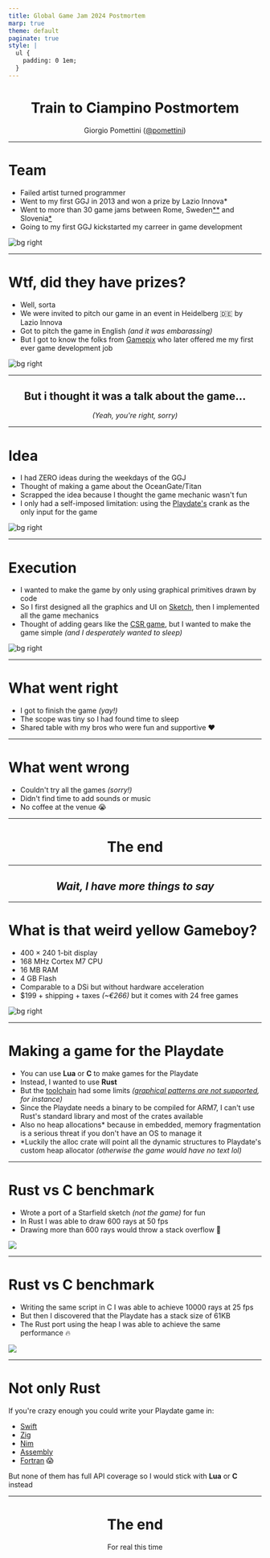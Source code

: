 ```yaml
---
title: Global Game Jam 2024 Postmortem
marp: true
theme: default
paginate: true
style: |
  ul {
    padding: 0 1em;
  }
---
```


<center>

# Train to Ciampino Postmortem

Giorgio Pomettini ([@pomettini](https://github.com/pomettini))

</center>

---

# Team

- Failed artist turned programmer
- Went to my first GGJ in 2013 and won a prize by Lazio Innova\*
- Went to more than 30 game jams between Rome, Sweden[\*](https://www.nomoresweden.com/)[\*](https://www.facebook.com/castlegamejam/) and Slovenia[\*](https://creative-goods.si/en/multimedia-production/outfit7-talent-camp-2019/)
- Going to my first GGJ kickstarted my carreer in game development

![bg right](images/lolciromeme.jpeg)

---

# Wtf, did they have prizes? <!-- fit -->

- Well, sorta
- We were invited to pitch our game in an event in Heidelberg 🇩🇪 by Lazio Innova
- Got to pitch the game in English _(and it was embarassing)_
- But I got to know the folks from [Gamepix](https://www.gamepix.com/) who later offered me my first ever game development job

![bg right](images/Playdate-photo-3.jpeg)

---

<center>

## But i thought it was a talk about the game...

_(Yeah, you're right, sorry)_

</center>

---

# Idea

- I had ZERO ideas during the weekdays of the GGJ
- Thought of making a game about the OceanGate/Titan
- Scrapped the idea because I thought the game mechanic wasn't fun
- I only had a self-imposed limitation: using the [Playdate's](https://play.date/) crank as the only input for the game

![bg right](images/titan.png)

---

# Execution

- I wanted to make the game by only using graphical primitives drawn by code
- So I first designed all the graphics and UI on [Sketch](https://www.sketch.com/), then I implemented all the game mechanics
- Thought of adding gears like the [CSR game](https://www.csr-racing.com/), but I wanted to make the game simple _(and I desperately wanted to sleep)_

![bg right](images/artboards.png)

---

# What went right

- I got to finish the game _(yay!)_
- The scope was tiny so I had found time to sleep
- Shared table with my bros who were fun and supportive ❤️

---

# What went wrong

- Couldn't try all the games _(sorry!)_
- Didn't find time to add sounds or music
- No coffee at the venue 😭

---

<center>

# The end

</center>

---

<center>

## _Wait, I have more things to say_

</center>

---

# What is that weird yellow Gameboy?

- 400 × 240 1-bit display
- 168 MHz Cortex M7 CPU
- 16 MB RAM
- 4 GB Flash
- Comparable to a DSi but without hardware acceleration
- $199 + shipping + taxes _(~€266)_ but it comes with 24 free games

![bg right](images/playdate.jpeg)

---

# Making a game for the Playdate

- You can use **Lua** or **C** to make games for the Playdate
- Instead, I wanted to use **Rust**
- But the [toolchain](https://github.com/pd-rs/crankstart) had some limits _([graphical patterns are not supported](https://github.com/pd-rs/crankstart/issues/63), for instance)_
- Since the Playdate needs a binary to be compiled for ARM7, I can't use Rust's standard library and most of the crates available
- Also no heap allocations\* because in embedded, memory fragmentation is a serious threat if you don't have an OS to manage it
- \*Luckily the alloc crate will point all the dynamic structures to Playdate's custom heap allocator _(otherwise the game would have no text lol)_

---

# Rust vs C benchmark

- Wrote a port of a Starfield sketch _(not the game)_ for fun
- In Rust I was able to draw 600 rays at 50 fps
- Drawing more than 600 rays would throw a stack overflow 🤔

![](images/preview_rust.gif)

---

# Rust vs C benchmark

- Writing the same script in C I was able to achieve 10000 rays at 25 fps
- But then I discovered that the Playdate has a stack size of 61KB
- The Rust port using the heap I was able to achieve the same performance 🔥

![](images/preview_c.gif)

---

# Not only Rust

If you're crazy enough you could write your Playdate game in:

- [Swift](https://devforum.play.date/t/using-the-swift-programming-language-on-playdate/4182)
- [Zig](https://github.com/DanB91/Zig-Playdate-Template)
- [Nim](https://devforum.play.date/t/playdate-nim-bindings-c-performance-python-like-syntax/)
- [Assembly](https://sgeos.github.io/gamedev/playdate/asm/arm/x86/2022/10/05/asm_playdate_development.html)
- [Fortran](https://sgeos.github.io/gamedev/playdate/fortran/2022/10/10/fortran_playdate_development.html) 😱

But none of them has full API coverage so I would stick with **Lua** or **C** instead

---

<center>

# The end

For real this time

</center>
